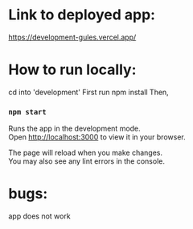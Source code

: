 # Link to deployed app:
https://development-gules.vercel.app/

# How to run locally:
cd into 'development'
First run npm install
Then,
### `npm start`

Runs the app in the development mode.\
Open [http://localhost:3000](http://localhost:3000) to view it in your browser.

The page will reload when you make changes.\
You may also see any lint errors in the console.

# bugs:
app does not work